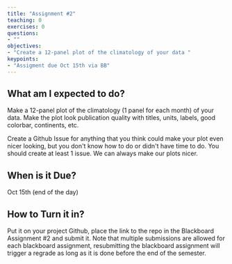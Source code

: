 ```yaml
---
title: "Assignment #2"
teaching: 0
exercises: 0
questions:
- ""
objectives:
- "Create a 12-panel plot of the climatology of your data "
keypoints:
- "Assigment due Oct 15th via BB"
---
```


## What am I expected to do?

Make a 12-panel plot of the climatology (1 panel for each month) of your data. 
Make the plot look publication quality with titles, units, labels, good colorbar, continents, etc.  

Create a Github Issue for anything that you think could make your plot even nicer looking, but you don't know how to do or didn't have time to do. You should create at least 1 issue. We can always make our plots nicer.

## When is it Due?
Oct 15th (end of the day)

## How to Turn it in?

Put it on your project Github, place the link to the repo in the Blackboard Assignment #2 and submit it. Note that multiple submissions are allowed for each blackboard assignment, resubmitting the blackboard assignment will trigger a regrade as long as it is done before the end of the semester.
